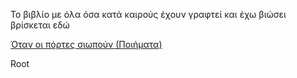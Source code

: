 Το βιβλίο με όλα όσα κατά καιρούς έχουν γραφτεί και έχω βιώσει βρίσκεται εδώ 

[Όταν οι πόρτες σιωπούν (Ποιήματα)](https://github.com/0xdroot/Otan_oi_portes_siopoun_poems/blob/c1b40259ecc77f5be379621fd2ddd71451510de8/Otan_oi_portes_siopoun_poems_cc.pdf)

Root


